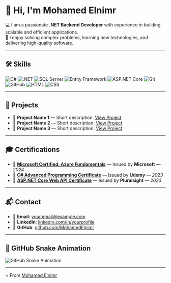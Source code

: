 # 👋 Hi, I'm Mohamed Elnimr

💻 I am a passionate **.NET Backend Developer** with experience in building scalable and efficient applications.  
🚀 I enjoy solving complex problems, learning new technologies, and delivering high-quality software.

---

## 🛠️ Skills

![C#](https://img.shields.io/badge/C%23-239120?style=flat&logo=c-sharp&logoColor=white)
![.NET](https://img.shields.io/badge/.NET-512BD4?style=flat&logo=dotnet&logoColor=white)
![SQL Server](https://img.shields.io/badge/SQL%20Server-CC2927?style=flat&logo=microsoft-sql-server&logoColor=white)
![Entity Framework](https://img.shields.io/badge/Entity%20Framework-512BD4?style=flat&logo=.net&logoColor=white)
![ASP.NET Core](https://img.shields.io/badge/ASP.NET%20Core-512BD4?style=flat&logo=dotnet&logoColor=white)
![Git](https://img.shields.io/badge/Git-F05032?style=flat&logo=git&logoColor=white)
![GitHub](https://img.shields.io/badge/GitHub-181717?style=flat&logo=github&logoColor=white)
![HTML](https://img.shields.io/badge/HTML5-E34F26?style=flat&logo=html5&logoColor=white)
![CSS](https://img.shields.io/badge/CSS3-1572B6?style=flat&logo=css3&logoColor=white)

---

## 📂 Projects

- 🔹 **Project Name 1** — Short description. [View Project](https://github.com/username/project1)  
- 🔹 **Project Name 2** — Short description. [View Project](https://github.com/username/project2)  
- 🔹 **Project Name 3** — Short description. [View Project](https://github.com/username/project3)  

---

## 🎓 Certifications

- 🏅 [**Microsoft Certified: Azure Fundamentals**](https://learn.microsoft.com/en-us/certifications/azure-fundamentals/) — Issued by **Microsoft** — *2024*  
- 🏅 [**C# Advanced Programming Certificate**](https://example.com/your-certificate-link) — Issued by **Udemy** — *2023*  
- 🏅 [**ASP.NET Core Web API Certificate**](https://example.com/your-certificate-link) — Issued by **Pluralsight** — *2023*  

---

## 📬 Contact

- 📧 **Email**: your.email@example.com  
- 🔗 **LinkedIn**: [linkedin.com/in/yourprofile](https://linkedin.com/in/yourprofile)  
- 🐙 **GitHub**: [github.com/MohamedElnimr](https://github.com/MohamedElnimr)  

---

## 🐍 GitHub Snake Animation
![GitHub Snake Animation](https://github.com/MohamedElnimr/MohamedElnimr/blob/output/snake.svg)

---
⭐️ From [Mohamed Elnimr](https://github.com/MohamedElnimr)
